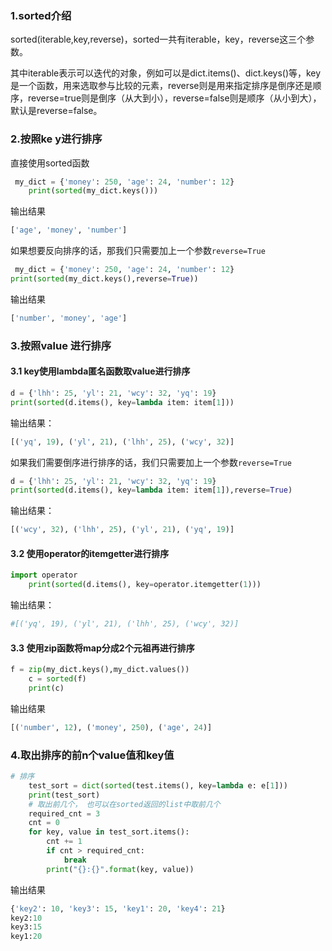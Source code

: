 ### 1.sorted介绍

sorted(iterable,key,reverse)，sorted一共有iterable，key，reverse这三个参数。

其中iterable表示可以迭代的对象，例如可以是dict.items()、dict.keys()等，key是一个函数，用来选取参与比较的元素，reverse则是用来指定排序是倒序还是顺序，reverse=true则是倒序（从大到小），reverse=false则是顺序（从小到大），默认是reverse=false。

### 2.按照ke y进行排序

直接使用sorted函数

```python
 my_dict = {'money': 250, 'age': 24, 'number': 12}
    print(sorted(my_dict.keys()))  
```

输出结果

```python
['age', 'money', 'number']
```

如果想要反向排序的话，那我们只需要加上一个参数`reverse=True`

```python
 my_dict = {'money': 250, 'age': 24, 'number': 12}
print(sorted(my_dict.keys(),reverse=True))  
```

输出结果

```python
['number', 'money', 'age']
```

### 3.按照value 进行排序

#### 3.1 	key使用lambda匿名函数取value进行排序

```python
d = {'lhh': 25, 'yl': 21, 'wcy': 32, 'yq': 19}
print(sorted(d.items(), key=lambda item: item[1]))
```

输出结果：

```python
[('yq', 19), ('yl', 21), ('lhh', 25), ('wcy', 32)]
```

如果我们需要倒序进行排序的话，我们只需要加上一个参数`reverse=True`

```python
d = {'lhh': 25, 'yl': 21, 'wcy': 32, 'yq': 19}
print(sorted(d.items(), key=lambda item: item[1]),reverse=True)
```

输出结果：

```python
[('wcy', 32), ('lhh', 25), ('yl', 21), ('yq', 19)]
```

#### 3.2 使用operator的itemgetter进行排序

```python
import operator
    print(sorted(d.items(), key=operator.itemgetter(1)))   
```

输出结果：

```python
#[('yq', 19), ('yl', 21), ('lhh', 25), ('wcy', 32)]
```

#### 3.3 使用zip函数将map分成2个元祖再进行排序

```python
f = zip(my_dict.keys(),my_dict.values())
    c = sorted(f)
    print(c)
```

输出结果

```python
[('number', 12), ('money', 250), ('age', 24)]
```

### 4.取出排序的前n个value值和key值

```python
# 排序
    test_sort = dict(sorted(test.items(), key=lambda e: e[1]))
    print(test_sort)
    # 取出前几个， 也可以在sorted返回的list中取前几个
    required_cnt = 3
    cnt = 0
    for key, value in test_sort.items():
        cnt += 1
        if cnt > required_cnt:
            break
        print("{}:{}".format(key, value))
```

输出结果

```python
{'key2': 10, 'key3': 15, 'key1': 20, 'key4': 21}
key2:10
key3:15
key1:20
```

